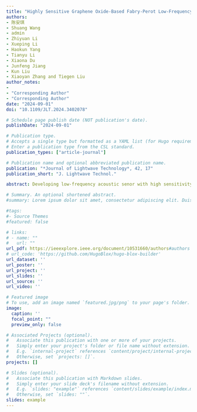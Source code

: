```yaml
---
title: "Highly Sensitive Graphene Oxide-Based Fabry-Perot Low-Frequency Acoustic Sensor With Low-Coherence Polarized Demodulation Using Three-Step Phase-Shifting Arctan Algorithms"
authors:
- 陈安琪
- Shuang Wang
- admin
- Zhiyuan Li
- Xueping Li
- Haokun Yang
- Tianyu Li
- Xiaona Du
- Junfeng Jiang
- Kun Liu
- Xiaoyan Zhang and Tiegen Liu
author_notes:
- 
- "Corresponding Author"
- "Corresponding Author"
date: "2024-09-01"
doi: "10.1109/JLT.2024.3402078"

# Schedule page publish date (NOT publication's date).
publishDate: "2024-09-01"

# Publication type.
# Accepts a single type but formatted as a YAML list (for Hugo requirements).
# Enter a publication type from the CSL standard.
publication_types: ["article-journal"]

# Publication name and optional abbreviated publication name.
publication: "*Journal of Lightwave Technology*, 42, 17"
publication_short: "J. Lightwave Technol."

abstract: Developing low-frequency acoustic senor with high sensitivity is crucial for diverse applications, ranging from seismic monitoring, military operations, to pipeline surveillance. Here, we have proposed a high-sensitivity graphene oxide (GO)-based Fabry-Perot low-frequency sensor, in which a 170 nm thick, large-area and uniformly GO film was prepared by a vacuum filtration method. To enhance the accuracy and stability of the sensor, a low-coherence interference system based on birefringent crystal blocks was designed utilizing a three-step phase-shifting arctangent algorithm. Our sensor exhibited a sensitivity of −93.48 dB re 1 rad/μPa at 6–60 Hz with a fluctuation of 0.6 dB. The minimum detectable pressure of the sensor was measured at 0.37 μPa/Hz 1/2 @20 Hz with a signal to noise ratio of 135.41 dB. Overall, this sensor offers simplicity in preparation, high sensitivity, low detectable sound pressure, making it a significant asset for low-frequency acoustic applications.

# Summary. An optional shortened abstract.
#summary: Lorem ipsum dolor sit amet, consectetur adipiscing elit. Duis posuere tellus ac convallis placerat. Proin tincidunt magna sed ex sollicitudin condimentum.

#tags:
#- Source Themes
#featured: false

# links:
# - name: ""
#   url: ""
url_pdf: https://ieeexplore.ieee.org/document/10531660/authors#authors
# url_code: 'https://github.com/HugoBlox/hugo-blox-builder'
url_dataset: ''
url_poster: ''
url_project: ''
url_slides: ''
url_source: ''
url_video: ''

# Featured image
# To use, add an image named `featured.jpg/png` to your page's folder. 
image:
  caption: ''
  focal_point: ""
  preview_only: false

# Associated Projects (optional).
#   Associate this publication with one or more of your projects.
#   Simply enter your project's folder or file name without extension.
#   E.g. `internal-project` references `content/project/internal-project/index.md`.
#   Otherwise, set `projects: []`.
projects: []

# Slides (optional).
#   Associate this publication with Markdown slides.
#   Simply enter your slide deck's filename without extension.
#   E.g. `slides: "example"` references `content/slides/example/index.md`.
#   Otherwise, set `slides: ""`.
slides: example
---
```


<!-- {{% callout note %}}
Click the *Cite* button above to demo the feature to enable visitors to import publication metadata into their reference management software.
{{% /callout %}}

{{% callout note %}}
Create your slides in Markdown - click the *Slides* button to check out the example.
{{% /callout %}}

Add the publication's **full text** or **supplementary notes** here. You can use rich formatting such as including [code, math, and images](https://docs.hugoblox.com/content/writing-markdown-latex/). -->